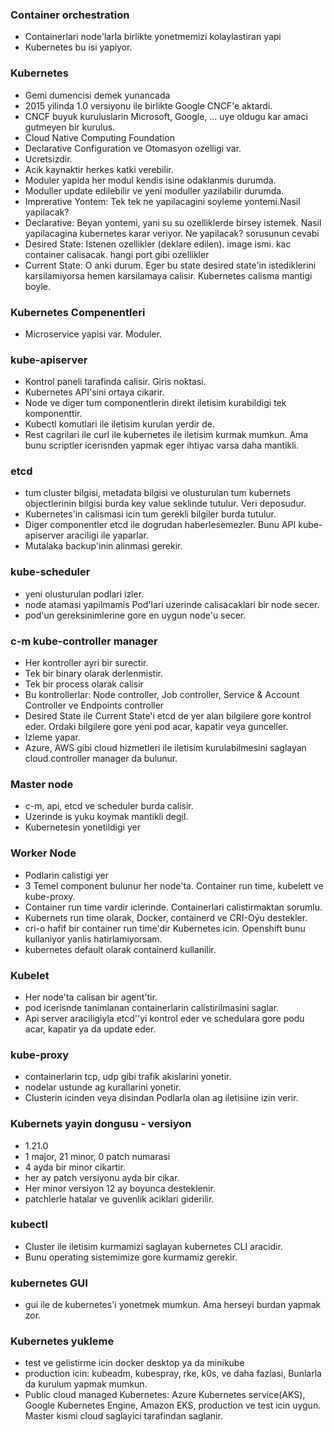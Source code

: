 ### Container orchestration
- Containerlari node'larla birlikte yonetmemizi kolaylastiran yapi
- Kubernetes bu isi yapiyor.

### Kubernetes
- Gemi dumencisi demek yunancada
- 2015 yilinda 1.0 versiyonu ile birlikte Google CNCF'e aktardi.
- CNCF buyuk kuruluslarin Microsoft, Google, ... uye oldugu kar amaci gutmeyen bir kurulus.
- Cloud Native Computing Foundation
- Declarative Configuration ve Otomasyon ozelligi var.
- Ucretsizdir.
- Acik kaynaktir herkes katki verebilir.
- Moduler yapida her modul kendis isine odaklanmis durumda.
- Moduller update edilebilir ve yeni moduller yazilabilir durumda.
- Imprerative Yontem: Tek tek ne yapilacagini soyleme yontemi.Nasil yapilacak?
- Declarative: Beyan yontemi, yani su su ozelliklerde birsey istemek. Nasil yapilacagina kubernetes karar veriyor. Ne yapilacak? sorusunun cevabi
- Desired State: Istenen ozellikler (deklare edilen). image ismi. kac container calisacak. hangi port gibi ozellikler
- Current State: O anki durum. Eger bu state desired state'in istediklerini karsilamiyorsa hemen karsilamaya calisir. Kubernetes calisma mantigi boyle.

### Kubernetes Compenentleri
- Microservice yapisi var. Moduler.

### kube-apiserver
- Kontrol paneli tarafinda calisir. Giris noktasi. 
- Kubernetes API'sini ortaya cikarir.
- Node ve diger tum componentlerin direkt iletisim kurabildigi tek komponenttir.
- Kubectl komutlari ile iletisim kurulan yerdir de.
- Rest cagrilari ile curl ile kubernetes ile iletisim kurmak mumkun. Ama bunu scriptler icerisnden yapmak eger ihtiyac varsa daha mantikli.

### etcd
- tum cluster bilgisi, metadata bilgisi ve olusturulan tum kubernets objectlerinin bilgisi burda key value seklinde tutulur. Veri deposudur.
- Kubernetes'in calismasi icin tum gerekli bilgiler burda tutulur.
- Diger componentler etcd ile dogrudan haberlesemezler. Bunu API kube-apiserver araciligi ile yaparlar.
- Mutalaka backup'inin alinmasi gerekir.

### kube-scheduler
- yeni olusturulan podlari izler.
- node atamasi yapilmamis Pod'lari uzerinde calisacaklari bir node secer.
- pod'un gereksinimlerine gore en uygun node'u secer.

### c-m kube-controller manager
- Her kontroller ayri bir surectir.
- Tek bir binary olarak derlenmistir.
- Tek bir process olarak calisir
- Bu kontrollerlar: Node controller, Job controller, Service & Account Controller ve Endpoints controller
- Desired State ile Current State'i etcd de yer alan bilgilere gore kontrol eder. Ordaki bilgilere gore yeni pod acar, kapatir veya gunceller.
- Izleme yapar.
- Azure, AWS gibi cloud hizmetleri ile iletisim kurulabilmesini saglayan cloud controller manager da bulunur.

### Master node
- c-m, api, etcd ve scheduler burda calisir.
- Uzerinde is yuku koymak mantikli degil.
- Kubernetesin yonetildigi yer

### Worker Node
- Podlarin calistigi yer
- 3 Temel component bulunur her node'ta. Container run time, kubelett ve kube-proxy.
- Container run time vardir iclerinde. Containerlari calistirmaktan sorumlu.
- Kubernets run time olarak, Docker, containerd ve CRI-Oýu destekler.
- cri-o hafif bir container run time'dir Kubernetes icin. Openshift bunu kullaniyor yanlis hatirlamiyorsam.
- kubernetes default olarak containerd kullanilir.

### Kubelet
- Her node'ta calisan bir agent'tir.
- pod icerisnde tanimlanan containerlarin calistirilmasini saglar.
- Api server araciligiyla etcd''yi kontrol eder ve schedulara gore podu acar, kapatir ya da update eder.

### kube-proxy
- containerlarin tcp, udp gibi trafik akislarini yonetir.
- nodelar ustunde ag kurallarini yonetir.
- Clusterin icinden veya disindan Podlarla olan ag iletisiine izin verir.

### Kubernets yayin dongusu - versiyon
- 1.21.0
- 1 major, 21 minor, 0 patch numarasi
- 4 ayda bir minor cikartir.
- her ay patch versiyonu ayda bir cikar.
- Her minor versiyon 12 ay boyunca desteklenir.
- patchlerle hatalar ve guvenlik aciklari giderilir.

### kubectl
- Cluster ile iletisim kurmamizi saglayan kubernetes CLI aracidir.
- Bunu operating sistemimize gore kurmamiz gerekir.

### kubernetes GUI
- gui ile de kubernetes'i yonetmek mumkun. Ama herseyi burdan yapmak zor.

### Kubernetes yukleme
- test ve gelistirme icin docker desktop ya da minikube
- production icin: kubeadm, kubespray, rke, k0s, ve daha fazlasi, Bunlarla da kurulum yapmak mumkun.
- Public cloud managed Kubernetes: Azure Kubernetes service(AKS), Google Kubernetes Engine, Amazon EKS, production ve test icin uygun. Master kismi cloud saglayici tarafindan saglanir.




